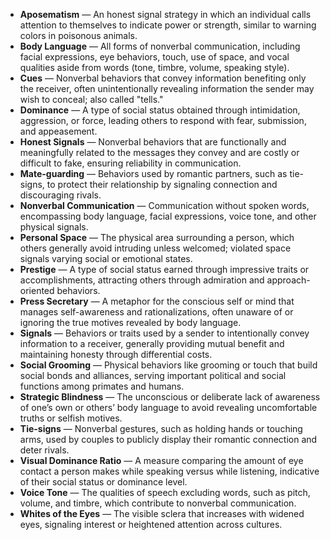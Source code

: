 - **Aposematism** — An honest signal strategy in which an individual calls attention to themselves to indicate power or strength, similar to warning colors in poisonous animals.  
- **Body Language** — All forms of nonverbal communication, including facial expressions, eye behaviors, touch, use of space, and vocal qualities aside from words (tone, timbre, volume, speaking style).  
- **Cues** — Nonverbal behaviors that convey information benefiting only the receiver, often unintentionally revealing information the sender may wish to conceal; also called "tells."  
- **Dominance** — A type of social status obtained through intimidation, aggression, or force, leading others to respond with fear, submission, and appeasement.  
- **Honest Signals** — Nonverbal behaviors that are functionally and meaningfully related to the messages they convey and are costly or difficult to fake, ensuring reliability in communication.  
- **Mate-guarding** — Behaviors used by romantic partners, such as tie-signs, to protect their relationship by signaling connection and discouraging rivals.  
- **Nonverbal Communication** — Communication without spoken words, encompassing body language, facial expressions, voice tone, and other physical signals.  
- **Personal Space** — The physical area surrounding a person, which others generally avoid intruding unless welcomed; violated space signals varying social or emotional states.  
- **Prestige** — A type of social status earned through impressive traits or accomplishments, attracting others through admiration and approach-oriented behaviors.  
- **Press Secretary** — A metaphor for the conscious self or mind that manages self-awareness and rationalizations, often unaware of or ignoring the true motives revealed by body language.  
- **Signals** — Behaviors or traits used by a sender to intentionally convey information to a receiver, generally providing mutual benefit and maintaining honesty through differential costs.  
- **Social Grooming** — Physical behaviors like grooming or touch that build social bonds and alliances, serving important political and social functions among primates and humans.  
- **Strategic Blindness** — The unconscious or deliberate lack of awareness of one’s own or others’ body language to avoid revealing uncomfortable truths or selfish motives.  
- **Tie-signs** — Nonverbal gestures, such as holding hands or touching arms, used by couples to publicly display their romantic connection and deter rivals.  
- **Visual Dominance Ratio** — A measure comparing the amount of eye contact a person makes while speaking versus while listening, indicative of their social status or dominance level.  
- **Voice Tone** — The qualities of speech excluding words, such as pitch, volume, and timbre, which contribute to nonverbal communication.  
- **Whites of the Eyes** — The visible sclera that increases with widened eyes, signaling interest or heightened attention across cultures.

